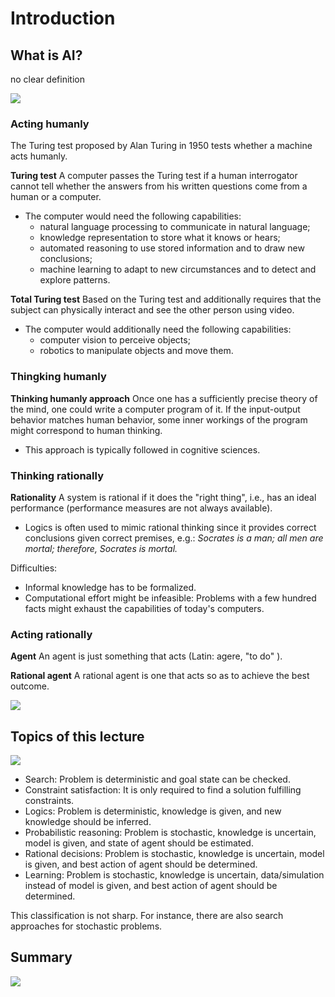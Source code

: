 # Introduction

## What is AI?
no clear definition

![](https://i.imgur.com/Nl5Tkb7.png)

### Acting humanly
The Turing test proposed by Alan Turing in 1950 tests whether a machine acts humanly.

**Turing test**
A computer passes the Turing test if a human interrogator cannot tell whether the answers from his written questions come from a human or a computer.

- The computer would need the following capabilities:
    - natural language processing to communicate in natural language;
    - knowledge representation to store what it knows or hears;
    - automated reasoning to use stored information and to draw new conclusions;
    - machine learning to adapt to new circumstances and to detect and explore patterns.


**Total Turing test**
Based on the Turing test and additionally requires that the subject can physically interact and see the other person using video.

- The computer would additionally need the following capabilities:
    - computer vision to perceive objects;
    - robotics to manipulate objects and move them.

### Thingking humanly
**Thinking humanly approach**
Once one has a sufficiently precise theory of the mind, one could write a computer program of it. If the input-output behavior matches human behavior, some inner workings of the program might correspond to human thinking.

- This approach is typically followed in cognitive sciences.

### Thinking rationally
**Rationality**
A system is rational if it does the "right thing", i.e., has an ideal performance (performance measures are not always available).

- Logics is often used to mimic rational thinking since it provides correct conclusions given correct premises, e.g.:
*Socrates is a man; all men are mortal; therefore, Socrates is mortal.*

Difficulties:

- Informal knowledge has to be formalized.
- Computational effort might be infeasible: Problems with a few hundred facts might exhaust the capabilities of today's computers.

### Acting rationally
**Agent**
An agent is just something that acts (Latin: agere, "to do" ).

**Rational agent**
A rational agent is one that acts so as to achieve the best outcome.

![](https://i.imgur.com/HI3Owox.png)

## Topics of this lecture
![](https://i.imgur.com/rvYqIJQ.png)

- Search: Problem is deterministic and goal state can be checked.
- Constraint satisfaction: It is only required to find a solution fulfilling constraints.
- Logics: Problem is deterministic, knowledge is given, and new knowledge should be inferred.
- Probabilistic reasoning: Problem is stochastic, knowledge is uncertain, model is given, and state of agent should be estimated.
- Rational decisions: Problem is stochastic, knowledge is uncertain, model is given, and best action of agent should be determined.
- Learning: Problem is stochastic, knowledge is uncertain, data/simulation instead of model is given, and best action of agent should be determined.

This classification is not sharp. For instance, there are also search approaches for stochastic problems.

## Summary
![](https://i.imgur.com/H32ymdw.png)

